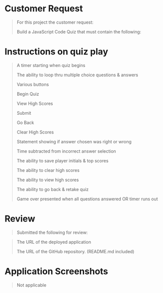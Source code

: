 # Customer Request
>For this project the customer request:
>
>Build a JavaScript Code Quiz that must contain the following:

# Instructions on quiz play
>A timer starting when quiz begins
>
>The ability to loop thru multiple choice questions & answers
>
>Various buttons
>
>Begin Quiz
>
>View High Scores
>
>Submit
>
>Go Back
>
>Clear High Scores
>
>Statement showing if answer chosen was right or wrong
>
>Time subtracted from incorrect answer selection
>
>The ability to save player initials & top scores
>
>The ability to clear high scores
>
>The ability to view high scores
>
>The ability to go back & retake quiz
>
>Game over presented when all questions answered OR timer runs out

# Review
>Submitted the following for review:

>The URL of the deployed application
>
>The URL of the GitHub repository. (README.md included)

# Application Screenshots
>Not applicable
